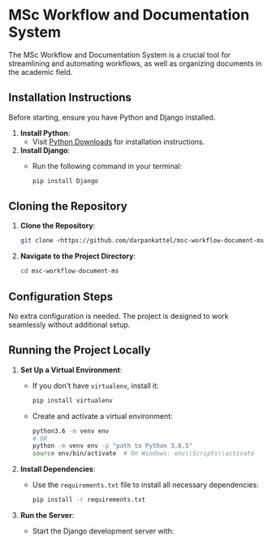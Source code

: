 # MSc Workflow and Documentation System

The MSc Workflow and Documentation System is a crucial tool for streamlining and automating workflows, as well as organizing documents in the academic field.

## Installation Instructions

Before starting, ensure you have Python and Django installed.

1. **Install Python**:
    - Visit [Python Downloads](https://www.python.org/downloads/) for installation instructions.
2. **Install Django**:
    - Run the following command in your terminal:
        
        ```bash
        pip install Django
        
        ```
        

## Cloning the Repository

1. **Clone the Repository**:
    
    ```bash
    git clone <https://github.com/darpankattel/msc-workflow-document-ms.git>
    
    ```
    
2. **Navigate to the Project Directory**:
    
    ```bash
    cd msc-workflow-document-ms
    
    ```
    

## Configuration Steps

No extra configuration is needed. The project is designed to work seamlessly without additional setup.

## Running the Project Locally

1. **Set Up a Virtual Environment**:
    - If you don't have `virtualenv`, install it:
        
        ```bash
        pip install virtualenv
        
        ```
        
    - Create and activate a virtual environment:
        
        ```bash
        python3.6 -m venv env
        # OR
        python -m venv env -p "path to Python 3.6.5"
        source env/bin/activate  # On Windows: env\\Scripts\\activate
        
        ```
        
2. **Install Dependencies**:
    - Use the `requirements.txt` file to install all necessary dependencies:
        
        ```bash
        pip install -r requirements.txt
        
        ```
        
3. **Run the Server**:
    - Start the Django development server with:
 
 

